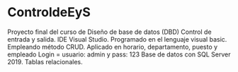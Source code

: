 # ControldeEyS
Proyecto final del curso de Diseño de base de datos (DBD) Control de entrada y salida.
IDE Visual Studio.
Programado en el lenguaje visual basic.
Empleando método CRUD.
Aplicado en horario, departamento, puesto y empleado
Login = usuario: admin y pass: 123
Base de datos con SQL Server 2019.
Tablas relacionales.
